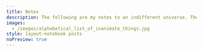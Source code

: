 ```yaml
---
title: Notes
description: The following are my notes to an indifferent universe. They should be taken neither literally, nor seriously. I start a new notebook when the current one is full.
images:
  - /images/alphabetical_list_of_inanimate_things.jpg
style: layout-notebook posts
noPreview: true
---
```

